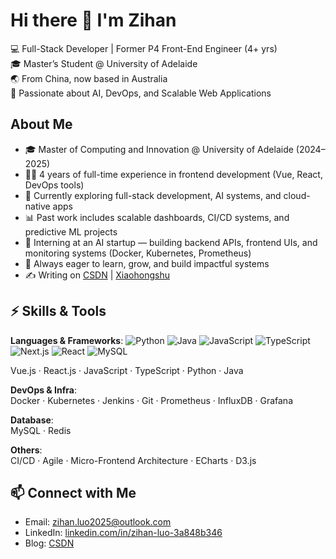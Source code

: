 # Hi there 👋 I'm Zihan

💻 Full-Stack Developer | Former P4 Front-End Engineer (4+ yrs)  
🎓 Master’s Student @ University of Adelaide  
🌏 From China, now based in Australia  
🚀 Passionate about AI, DevOps, and Scalable Web Applications


## About Me

- 🎓 Master of Computing and Innovation @ University of Adelaide (2024–2025)
- 👨‍💻 4 years of full-time experience in frontend development (Vue, React, DevOps tools)
- 🤖 Currently exploring full-stack development, AI systems, and cloud-native apps
- 📊 Past work includes scalable dashboards, CI/CD systems, and predictive ML projects
- 🧪 Interning at an AI startup — building backend APIs, frontend UIs, and monitoring systems (Docker, Kubernetes, Prometheus)
- 🌱 Always eager to learn, grow, and build impactful systems
- ✍️ Writing on [CSDN](https://blog.csdn.net/u010328533?spm=1000.2115.3001.5343) | [Xiaohongshu](https://www.xiaohongshu.com/user/profile/60936340100000000100b71a)



## ⚡ Skills & Tools
**Languages & Frameworks**: 
![Python](https://img.shields.io/badge/Python-3776AB?style=for-the-badge&logo=python&logoColor=white)
![Java](https://img.shields.io/badge/Java-007396?style=for-the-badge&logo=java&logoColor=white)
![JavaScript](https://img.shields.io/badge/JavaScript-F7DF1E?style=for-the-badge&logo=javascript&logoColor=black)
![TypeScript](https://img.shields.io/badge/TypeScript-007ACC?style=for-the-badge&logo=typescript&logoColor=white)
![Next.js](https://img.shields.io/badge/Next.js-000000?style=for-the-badge&logo=nextdotjs&logoColor=white)
![React](https://img.shields.io/badge/React-20232A?style=for-the-badge&logo=react&logoColor=61DAFB)
![MySQL](https://img.shields.io/badge/MySQL-005C84?style=for-the-badge&logo=mysql&logoColor=white)

 
Vue.js · React.js · JavaScript · TypeScript · Python · Java

**DevOps & Infra**:  
Docker · Kubernetes · Jenkins · Git · Prometheus · InfluxDB · Grafana

**Database**:  
MySQL · Redis

**Others**:  
CI/CD · Agile · Micro-Frontend Architecture · ECharts · D3.js


## 📫 Connect with Me

- Email: [zihan.luo2025@outlook.com](mailto:zihan.luo2025@outlook.com)
- LinkedIn: [linkedin.com/in/zihan-luo-3a848b346](https://www.linkedin.com/in/zihan-luo-3a848b346/)
- Blog: [CSDN](https://your_csdn_link_here)

